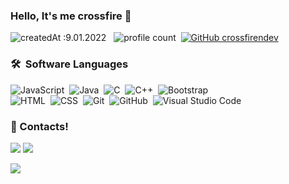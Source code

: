 ### Hello, It's me crossfire 👋
![createdAt :9.01.2022](https://img.shields.io/badge/version-9.01.2022-informational) &nbsp;
![profile count](https://komarev.com/ghpvc/?username=crossfirendev&color=red)&nbsp;
[![GitHub crossfirendev](https://img.shields.io/github/followers/crossfirendev?label=follow&style=social)](https://github.com/crossfirendev)&nbsp;

### 🛠 &nbsp;Software Languages
![JavaScript](https://img.shields.io/badge/-JavaScript-05122A?style=flat&logo=javascript)&nbsp;
![Java](https://img.shields.io/badge/-Java-05122A?style=flat&logo=Java&logoColor=FFA518)&nbsp;
![C](https://img.shields.io/badge/-C-05122A?style=flat&logo=C&logoColor=A8B9CC)&nbsp;
![C++](https://img.shields.io/badge/-C++-05122A?style=flat&logo=C%2B%2B&logoColor=00599C)&nbsp;
![Bootstrap](https://img.shields.io/badge/-Bootstrap-05122A?style=flat&logo=bootstrap&logoColor=563D7C)\
![HTML](https://img.shields.io/badge/-HTML-05122A?style=flat&logo=HTML5)&nbsp;
![CSS](https://img.shields.io/badge/-CSS-05122A?style=flat&logo=CSS3&logoColor=1572B6)&nbsp;
![Git](https://img.shields.io/badge/-Git-05122A?style=flat&logo=git)&nbsp;
![GitHub](https://img.shields.io/badge/-GitHub-05122A?style=flat&logo=github)&nbsp;
![Visual Studio Code](https://img.shields.io/badge/-Visual%20Studio%20Code-05122A?style=flat&logo=visual-studio-code&logoColor=007ACC)&nbsp;

### 🌟 Contacts!
<p>
     <a href="https://www.instagram.com/asyncyusuf" target"blank_"><img src="https://img.shields.io/badge/INSTAGRAM%20-DC3175.svg?&style=for-the-badge&logo=instagram&logoColor=white"></a>
      <a href="https://discord.com/users/726380319539986433" target"blank_"><img src="https://img.shields.io/badge/Discord-ffbb00?style=for-the-badge&logo=discord&logoColor=white"></a>
</p>
 
<a href="https://github.com/crossfirendev">
<img src="https://github-readme-stats.vercel.app/api?username=crossfirendev&count_private=true&hide_border=true&show_icons=true&include_all_commits=true&bg_color=0d1117&title_color=df761c&text_color=FFFFFF&icon_color=df761c">
